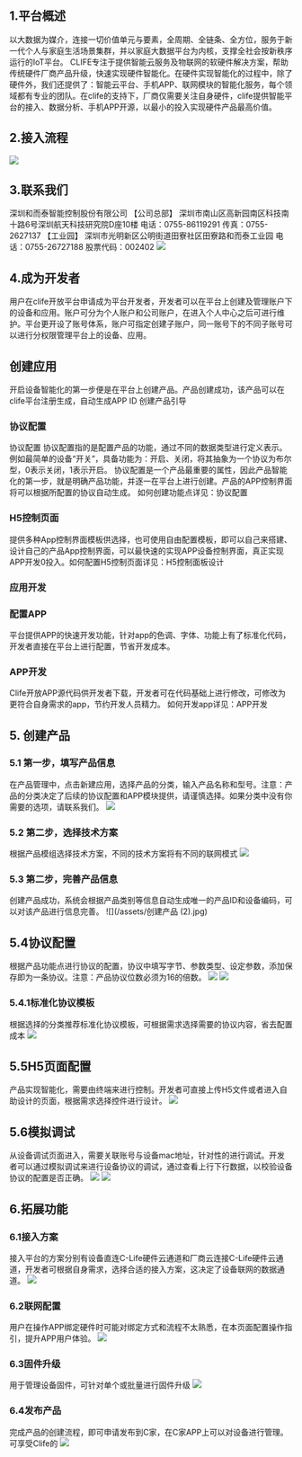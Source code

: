 
## 1.平台概述

  以大数据为媒介，连接一切价值单元与要素，全周期、全链条、全方位，服务于新一代个人与家庭生活场景集群，并以家庭大数据平台为内核，支撑全社会按新秩序运行的IoT平台。
  CLIFE专注于提供智能云服务及物联网的软硬件解决方案，帮助传统硬件厂商产品升级，快速实现硬件智能化。在硬件实现智能化的过程中，除了硬件外，我们还提供了：智能云平台、手机APP、联网模块的智能化服务，每个领域都有专业的团队。在clife的支持下，厂商仅需要关注自身硬件，clife提供智能平台的接入、数据分析、手机APP开源，以最小的投入实现硬件产品最高价值。

## 2.接入流程

   ![](/assets/pic.png)
 
## 3.联系我们

 深圳和而泰智能控制股份有限公司
 【公司总部】
 深圳市南山区高新园南区科技南十路6号深圳航天科技研究院D座10楼
 电话：0755-86119291
 传真：0755-2627137
 【工业园】
 深圳市光明新区公明街道田寮社区田寮路和而泰工业园
 电话：0755-26727188
 股票代码：002402
 ![](/assets/地图.jpg)

## 4.成为开发者
  
  用户在clife开放平台申请成为平台开发者，开发者可以在平台上创建及管理账户下的设备和应用。账户可分为个人账户和公司账户，在进入个人中心之后可进行维护。平台更开设了账号体系，账户可指定创建子账户，同一账号下的不同子账号可以进行分权限管理平台上的设备、应用。
    
## 创建应用

  开启设备智能化的第一步便是在平台上创建产品。产品创建成功，该产品可以在clife平台注册生成，自动生成APP ID 创建产品引导
    
### 协议配置

  协议配置 协议配置指的是配置产品的功能，通过不同的数据类型进行定义表示。例如最简单的设备“开关”，具备功能为：开启、关闭，将其抽象为一个协议为布尔型，0表示关闭，1表示开启。
  协议配置是一个产品最重要的属性，因此产品智能化的第一步，就是明确产品功能，并逐一在平台上进行创建。产品的APP控制界面将可以根据所配置的协议自动生成。
如何创建功能点详见：协议配置

### H5控制页面

  提供多种App控制界面模板供选择，也可使用自由配置模板，即可以自己来搭建、设计自己的产品App控制界面，可以最快速的实现APP设备控制界面，真正实现APP开发0投入。如何配置H5控制页面详见：H5控制面板设计

### 应用开发

### 配置APP

  平台提供APP的快速开发功能，针对app的色调、字体、功能上有了标准化代码，开发者直接在平台上进行配置，节省开发成本。
    
### APP开发

  Clife开放APP源代码供开发者下载，开发者可在代码基础上进行修改，可修改为更符合自身需求的app，节约开发人员精力。
如何开发app详见：APP开发

## 5. 创建产品

### 5.1 第一步，填写产品信息

  在产品管理中，点击新建应用，选择产品的分类，输入产品名称和型号。注意：产品的分类决定了后续的协议配置和APP模块提供，请谨慎选择。如果分类中没有你需要的选项，请联系我们。
  ![](/assets/创建产品.jpg)
  
### 5.2 第二步，选择技术方案

  根据产品模组选择技术方案，不同的技术方案将有不同的联网模式
![](/assets/选择方案.jpg)

### 5.3 第二步，完善产品信息


  创建产品成功，系统会根据产品类别等信息自动生成唯一的产品ID和设备编码，可以对该产品进行信息完善。
![](/assets/创建产品 (2).jpg)

## 5.4协议配置

  根据产品功能点进行协议的配置，协议中填写字节、参数类型、设定参数，添加保存即为一条协议。注意：产品协议位数必须为16的倍数。
![](/assets/协议列表.jpg)
![](/assets/协议配置.jpg)

### 5.4.1标准化协议模板

  根据选择的分类推荐标准化协议模板，可根据需求选择需要的协议内容，省去配置成本
  ![](/assets/协议模板.jpg)

## 5.5H5页面配置

  产品实现智能化，需要由终端来进行控制。开发者可直接上传H5文件或者进入自助设计的页面，根据需求选择控件进行设计。
  ![](/assets/H5.jpg)

## 5.6模拟调试

  从设备调试页面进入，需要关联账号与设备mac地址，针对性的进行调试。开发者可以通过模拟调试来进行设备协议的调试，通过查看上行下行数据，以校验设备协议的配置是否正确。
  ![](/assets/模拟调试1.jpg)
  ![](/assets/模拟调试.jpg)

## 6.拓展功能

### 6.1接入方案

  接入平台的方案分别有设备直连C-Life硬件云通道和厂商云连接C-Life硬件云通道，开发者可根据自身需求，选择合适的接入方案，这决定了设备联网的数据通道。
![](/assets/市场方案.jpg)

### 6.2联网配置

  用户在操作APP绑定硬件时可能对绑定方式和流程不太熟悉，在本页面配置操作指引，提升APP用户体验。
  ![](/assets/联网配置.jpg)

### 6.3固件升级

  用于管理设备固件，可针对单个或批量进行固件升级
  ![](/assets/固件升级.jpg)

### 6.4发布产品

  完成产品的创建流程，即可申请发布到C家，在C家APP上可以对设备进行管理。可享受Clife的
![](/assets/发布到c家.jpg)






